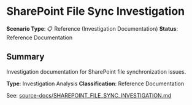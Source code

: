 # SharePoint File Sync Investigation

**Scenario Type**: 📋 Reference (Investigation Documentation)
**Status**: Reference Documentation

## Summary
Investigation documentation for SharePoint file synchronization issues.

**Type**: Investigation Analysis
**Classification**: Reference Documentation

See: [source-docs/SHAREPOINT_FILE_SYNC_INVESTIGATION.md](source-docs/SHAREPOINT_FILE_SYNC_INVESTIGATION.md)
